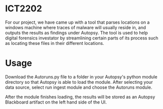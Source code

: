 # ICT2202

For our project, we have came up with a tool that parses locations on a windows machine where traces of malware will usually reside in, and outputs the results as findings under Autopsy. The tool is used to help digital forensics investator by streamlining certain parts of its process such as locating these files in their different locations. 

# Usage

Download the Autoruns.py file to a folder in your Autopsy's python module directory so that Autopsy is able to load the module. After selecting your data source, select run ingest module and choose the Autoruns module.

After the module finishes loading, the results will be stored as an Autopsy Blackboard artifact on the left hand side of the UI.

